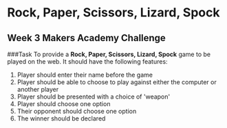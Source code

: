 Rock, Paper, Scissors, Lizard, Spock
====================================

Week 3 Makers Academy Challenge
-------------------------------

###Task
To provide a **Rock, Paper, Scissors, Lizard, Spock** game to be played on the web. It should have the following features:

1.  Player should enter their name before the game
2.  Player should be able to choose to play against either the computer or another player
3.  Player should be presented with a choice of 'weapon'
4.  Player should choose one option
5.  Their opponent should choose one option
6.  The winner should be declared

